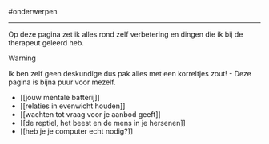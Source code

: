 
#onderwerpen

---
Op deze pagina zet ik alles rond zelf verbetering en dingen die ik bij de therapeut geleerd heb. 

> [!warning]
> Ik ben zelf geen deskundige dus pak alles met een korreltjes zout! - Deze pagina is bijna puur voor mezelf.

* [[jouw mentale batterij]]
* [[relaties in evenwicht houden]]
* [[wachten tot vraag voor je aanbod geeft]]
* [[de reptiel, het beest en de mens in je hersenen]]
* [[heb je je computer echt nodig?]]
